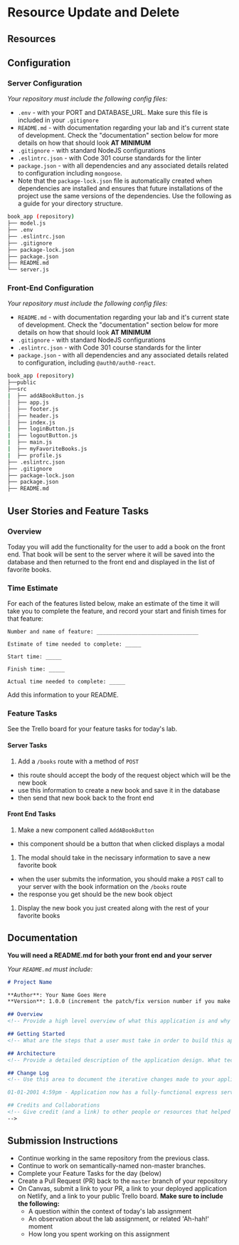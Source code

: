 # Resource Update and Delete

## Resources

## Configuration

### Server Configuration
_Your repository must include the following config files:_

- `.env` - with your PORT and DATABASE_URL. Make sure this file is included in your `.gitignore`
- `README.md` - with documentation regarding your lab and it's current state of development. Check the "documentation" section below for more details on how that should look **AT MINIMUM**
- `.gitignore` - with standard NodeJS configurations
- `.eslintrc.json` - with Code 301 course standards for the linter
- `package.json` - with all dependencies and any associated details related to configuration including `mongoose`.
- Note that the `package-lock.json` file is automatically created when dependencies are installed and ensures that future installations of the project use the same versions of the dependencies.
Use the following as a guide for your directory structure.

```sh
book_app (repository)
├── model.js
├── .env
├── .eslintrc.json
├── .gitignore
├── package-lock.json
├── package.json
├── README.md
└── server.js
```

### Front-End Configuration
_Your repository must include the following config files:_

- `README.md` - with documentation regarding your lab and it's current state of development. Check the "documentation" section below for more details on how that should look **AT MINIMUM**
- `.gitignore` - with standard NodeJS configurations
- `.eslintrc.json` - with Code 301 course standards for the linter
- `package.json` - with all dependencies and any associated details related to configuration, including `@auth0/auth0-react`.

```sh
book_app (repository)
├──public
├──src
|  ├── addABookButton.js
│  ├── app.js
│  ├── footer.js
│  ├── header.js
│  ├── index.js
|  ├── loginButton.js
|  ├── logoutButton.js
|  ├── main.js
|  ├── myFavoriteBooks.js
|  ├── profile.js
├── .eslintrc.json
├── .gitignore
├── package-lock.json
├── package.json
├── README.md
```


## User Stories and Feature Tasks

### Overview

Today you will add the functionality for the user to add a book on the front end. That book will be sent to the server where it will be saved into the database and then returned to the front end and displayed in the list of favorite books.

### Time Estimate

For each of the features listed below, make an estimate of the time it will take you to complete the feature, and record your start and finish times for that feature:

```
Number and name of feature: ________________________________

Estimate of time needed to complete: _____

Start time: _____

Finish time: _____

Actual time needed to complete: _____
```

Add this information to your README.

### Feature Tasks

See the Trello board for your feature tasks for today's lab.

#### Server Tasks

1. Add a `/books` route with a method of `POST`
- this route should accept the body of the request object which will be the new book
- use this information to create a new book and save it in the database
- then send that new book back to the front end

#### Front End Tasks

1. Make a new component called `AddABookButton`
- this component should be a button that when clicked displays a modal

1. The modal should take in the necissary information to save a new favorite book
- when the user submits the information, you should make a `POST` call to your server with the book information on the `/books` route
- the response you get should be the new book object

1. Display the new book you just created along with the rest of your favorite books

## Documentation

**You will need a README.md for both your front end and your server**

_Your `README.md` must include:_

```md
# Project Name

**Author**: Your Name Goes Here
**Version**: 1.0.0 (increment the patch/fix version number if you make more commits past your first submission)

## Overview
<!-- Provide a high level overview of what this application is and why you are building it, beyond the fact that it's an assignment for a Code 301 class. (i.e. What's your problem domain?) -->

## Getting Started
<!-- What are the steps that a user must take in order to build this app on their own machine and get it running? -->

## Architecture
<!-- Provide a detailed description of the application design. What technologies (languages, libraries, etc) you're using, and any other relevant design information. -->

## Change Log
<!-- Use this area to document the iterative changes made to your application as each feature is successfully implemented. Use time stamps. Here's an examples:

01-01-2001 4:59pm - Application now has a fully-functional express server, with GET and POST routes for the book resource.

## Credits and Collaborations
<!-- Give credit (and a link) to other people or resources that helped you build this application. -->
-->
```

## Submission Instructions

- Continue working in the same repository from the previous class.
- Continue to work on semantically-named non-master branches.
- Complete your Feature Tasks for the day (below)
- Create a Pull Request (PR) back to the `master` branch of your repository
- On Canvas, submit a link to your PR, a link to your deployed application on Netlify, and a link to your public Trello board. **Make sure to include the following:**
  - A question within the context of today's lab assignment
  - An observation about the lab assignment, or related 'Ah-hah!' moment
  - How long you spent working on this assignment
